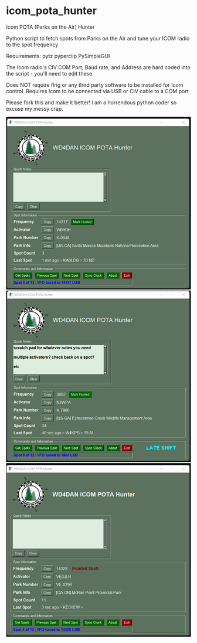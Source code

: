 # icom_pota_hunter

Icom POTA (Parks on the Air) Hunter

Python script to fetch spots from Parks on the Air and tune your ICOM radio to the spot frequency

Requirements:
  pytz
  pyperclip
  PySimpleGUI

The Icom radio's CIV COM Port, Baud rate, and Address are hard coded into the script - you'll need to edit these

Does NOT require flrig or any third party software to be installed for Icom control.
Requires Icom to be connected via USB or CIV cable to a COM port

Please fork this and make it better! I am a horrendous python coder so excuse my messy crap.

![screenshot](example_images/1.png)
![screenshot](example_images/2.png)
![screenshot](example_images/3.png)

